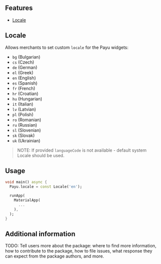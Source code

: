 ## Features

* [Locale](#locale)

<a id="locale"></a> 

## Locale

Allows merchants to set custom `locale` for the Payu widgets:
- `bg` (Bulgarian)
- `cs` (Czech)
- `de` (German)
- `el` (Greek)
- `en` (English)
- `es` (Spanish)
- `fr` (French)
- `hr` (Croatian)
- `hu` (Hungarian)
- `it` (Italian)
- `lv` (Latvian)
- `pl` (Polish)
- `ro` (Romanian)
- `ru` (Russian)
- `sl` (Slovenian)
- `sk` (Slovak)
- `uk` (Ukrainian)

> NOTE: If provided `languageCode` is not available - default system Locale should be used.

## Usage

```dart
void main() async {
  Payu.locale = const Locale('en');

  runApp(
    MaterialApp(
      ...
    ),
  );
}
```

## Additional information

TODO: Tell users more about the package: where to find more information, how to 
contribute to the package, how to file issues, what response they can expect 
from the package authors, and more.